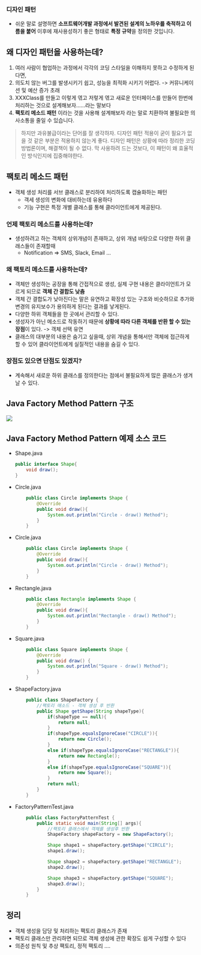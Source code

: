 ### 디자인 패턴
- 쉬운 말로 설명하면 **소프트웨어개발 과정에서 발견된 설계의 노하우를 축적하고 이름을 붙어** 이후에 재사용성하기 좋은 형태로 **특정 규약**을 정의한 것입니다.

## 왜 디자인 패턴을 사용하는데?
1. 여러 사람이 협업하는 과정에서 각각의 코딩 스타일을 이해하지 못하고 수정하게 된다면,
2. 의도치 않는 버그를 발생시키기 쉽고, 성능을 최적화 시키기 어렵다. -> 커뮤니케이션 및 예산 증가 초래
3. XXXClass를 만들고 이렇게 엮고 저렇게 엮고 새로운 인터페이스를 만들어 한번에 처리하는 것으로 설계해보자......라는 말보다
4. **팩토리 메소드 패턴** 이라는 것을 사용해 설계해보자 라는 말로 치환하여 불필요한 의사소통을 줄일 수 있습니다.

> 하지만 과유불급이라는 단어를 잘 생각하자. 디자인 패턴 적용이 굳이 필요가 없을 것 같은 부분은 적용하지 않는게 좋다.
> 디자인 패턴은 상황에 따라 정리한 코딩 방법론이며, 해결책이 될 수 없다.
> 막 사용하려 드는 것보다, 이 패턴이 왜 효율적인 방식인지에 집중해야한다.

## 팩토리 메소드 패턴
- 객체 생성 처리를 서브 클래스로 분리하여 처리하도록 캡슐화하는 패턴
    - 객세 생성의 변화에 대비하는데 유용하다
    - 기능 구현은 특정 개별 클래스를 통해 클라이언트에게 제공된다.

### 언제 팩토리 메소드를 사용하는데?
- 생성하려고 하는 객체의 상위개념이 존재하고, 상위 개념 바탕으로 다양한 하위 클래스들이 존재할때
    - Notification => SMS, Slack, Email ...

### 왜 팩토리 메소드를 사용하는데?
- 객체만 생성하는 공장을 통해 간접적으로 생성, 실제 구현 내용은 클라이언트가 모르게 되므로 **객체 간 결합도 낮춤**
- 객체 간 결합도가 낮아진다는 말은 유연하고 확장성 있는 구조와 비슷하므로 추가와 변경의 유지보수가 용의하게 된다는 결과를 낳게된다.
- 다양한 하위 객체들을 한 곳에서 관리할 수 있다.
- 생성자가 아닌 메소드로 작동하기 때문에 **상황에 따라 다른 객체를 반환 할 수 있는 장점**이 있다. -> 객체 선택 유연
- 클래스의 대부분의 내용은 숨기고 싶을때, 상위 개념을 통해서만 객체에 접근하게 할 수 있어 클라이언트에게 실질적인 내용을 숨길 수 있다.

### 장점도 있으면 단점도 있겠지?
- 계속해서 새로운 하위 클래스를 정의한다는 점에서 불필요하게 많은 클래스가 생겨 날 수 있다.

## Java Factory Method Pattern 구조

<img src="https://www.programcreek.com/wp-content/uploads/2013/02/factory-design-pattern.png">

## Java Factory Method Pattern 예제 소스 코드

- Shape.java
    ```java
    public interface Shape{
        void draw();
    }
    ```

- Circle.java
    ```java
        public class Circle implements Shape {
            @Override
            public void draw(){
                System.out.println("Circle - draw() Method");
            }
        }
    ```

- Circle.java
    ```java
        public class Circle implements Shape {
            @Override
            public void draw(){
                System.out.println("Circle - draw() Method");
            }
        }
    ```
- Rectangle.java
    ```java
        public class Rectangle implements Shape {
            @Override
            public void draw(){
                System.out.println("Rectangle - draw() Method");
            }
        }
    ```

- Square.java
    ```java
        public class Square implements Shape {
            @Override
            public void draw() {
                System.out.println("Square - draw() Method");
            }
        }
    ```

- ShapeFactory.java
    ```java
        public class ShapeFactory {
            //팩토리 매소드 - 객체 생성 후 반환
            public Shape getShape(String shapeType){
                if(shapeType == null){
                    return null;
                }
                if(shapeType.equalsIgnoreCase("CIRCLE")){
                    return new Circle();
                }
                else if(shapeType.equalsIgnoreCase("RECTANGLE")){
                    return new Rectangle();
                }
                else if(shapeType.equalsIgnoreCase("SQUARE")){
                    return new Square();
                }
                return null;
            }
        }
    ```

- FactoryPatternTest.java
    ```java
        public class FactoryPatternTest {
            public static void main(String[] args){
                //팩토리 클래스에서 객체를 생성후 반환
                ShapeFactory shapeFactory = new ShapeFactory();

                Shape shape1 = shapeFactory.getShape("CIRCLE");
                shape1.draw();

                Shape shape2 = shapeFactory.getShape("RECTANGLE");
                shape2.draw();

                Shape shape3 = shapeFactory.getShape("SQUARE");
                shape3.draw();
            }
        }
    ```

## 정리
- 객체 생성을 담당 및 처리하는 팩토리 클래스가 존재
- 팩토리 클래스만 관리하면 되므로 객체 생성에 관한 확장도 쉽게 구성할 수 있다
- 의존성 원칙 및 추상 팩토리, 정적 팩토리 ....